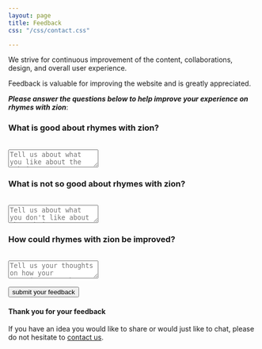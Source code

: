 ```yaml
---
layout: page
title: Feedback
css: "/css/contact.css"

---
```


We strive for continuous improvement of the content, collaborations, design, and overall user experience.

Feedback is valuable for improving the website and is greatly appreciated.

__*Please answer the questions below to help improve your experience on rhymes with zion*__:
<form id="form" class="topBefore" action="https://formspree.io/rhymeswithzion@gmail.com"
      method="POST">	
<h3>What is good about rhymes with zion? </h3> 	 
	<br>
	<textarea id="message" type="text" placeholder="Tell us about what you like about the website" name="1-Good"></textarea>
  <br>
<h3>What is not so good about rhymes with zion? </h3>  
  <br>
  <textarea id="message" type="text" placeholder="Tell us about what you don't like about the website" name="2-Bad"></textarea>
  <br>
<h3>How could rhymes with zion be improved?</h3>
  <br>
  <textarea id="message" type="text" placeholder="Tell us your thoughts on how your experience on the website could be better" name="3-Improve"></textarea>
  <br>
  <br>
  <input id="submit" type="submit" value="submit your feedback">
  
</form>



#### Thank you for your feedback

If you have an idea you would like to share or would just like to chat, please do not hesitate to [contact us](http://www.rwz.io/contact/).
